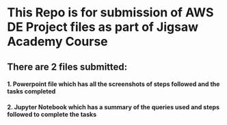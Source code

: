 # This Repo is for submission of AWS DE Project files as part of Jigsaw Academy Course 
## There are 2 files submitted:
#### 1. Powerpoint file which has all the screenshots of steps followed and the tasks completed
#### 2. Jupyter Notebook which has a summary of the queries used and steps followed to complete the tasks
